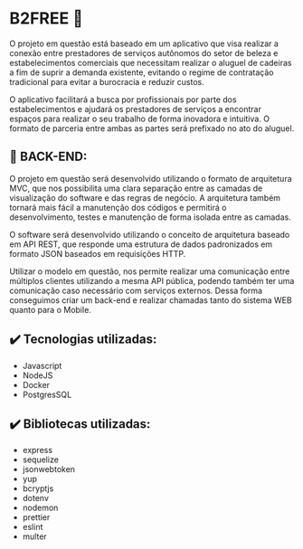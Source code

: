 
<h1>B2FREE 🚀</h1>
<p> O projeto em questão está baseado em um aplicativo que visa realizar a conexão entre prestadores de serviços autônomos do setor de beleza e estabelecimentos comerciais que necessitam realizar o aluguel de cadeiras a fim de suprir a demanda existente, evitando o regime de contratação tradicional para evitar a burocracia e reduzir custos.</p>

<p> O aplicativo facilitará a busca por profissionais por parte dos estabelecimentos e ajudará os prestadores de serviços a encontrar espaços para realizar o seu trabalho de forma inovadora e intuitiva. O formato de parceria entre ambas as partes será prefixado no ato do aluguel. </p>

<h2>🚀 BACK-END:</h2>
<p> O projeto em questão será desenvolvido utilizando o formato de arquitetura MVC, que nos possibilita uma clara separação entre as camadas de visualização do software e das regras de negócio. A arquitetura também tornará mais fácil a manutenção dos códigos e permitirá o desenvolvimento, testes e manutenção de forma isolada entre as camadas.</p>

<p>O software será desenvolvido utilizando o conceito de arquitetura baseado em API REST, que responde uma estrutura de dados padronizados em formato JSON baseados em requisições HTTP. </p>

<p>Utilizar o modelo em questão, nos permite realizar uma comunicação entre múltiplos clientes utilizando a mesma API pública, podendo também ter uma comunicação caso necessário com serviços externos. Dessa forma conseguimos criar um back-end e realizar chamadas tanto do sistema WEB quanto para o Mobile. </p>

<h2>✔️ Tecnologias utilizadas:</h2>

<ul>
    <li>Javascript</li>
    <li>NodeJS</li>
    <li>Docker</li>
    <li>PostgresSQL</li>
</ul>

<h2>✔️ Bibliotecas utilizadas:</h2>
<ul>
    <li>express</li>
    <li>sequelize</li>
    <li>jsonwebtoken</li>
    <li>yup</li>
    <li>bcryptjs</li>
    <li>dotenv</li>
    <li>nodemon</li>
    <li>prettier</li>
    <li>eslint</li>
    <li>multer</li>
</ul>
